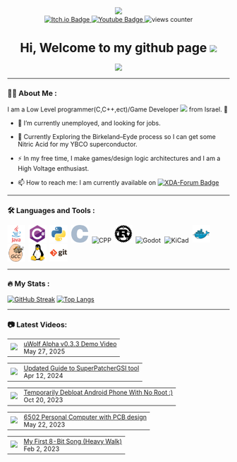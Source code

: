 <div id="header" align="center">
  <img src="https://media1.tenor.com/m/7Tu-pBzg0_kAAAAd/programming.gif" width="300"/>
  <div id="badges">
    <a href="https://chromiumos-guy.itch.io/">
      <img src="https://img.shields.io/badge/itch.io-%23FF0B34.svg?logo=Itch.io&logoColor=white" alt="Itch.io Badge"/>
    </a>
    <a href="https://www.youtube.com/channel/UCTHzz9TtAc7wY8sAFgyAU_w">
      <img src="https://img.shields.io/badge/YouTube-%23FF0000.svg?logo=YouTube&logoColor=white" alt="Youtube Badge"/>
    </a>
    <a>
      <img src="https://komarev.com/ghpvc/?username=ChromiumOS-Guy&style=flat-square&color=blue" alt="views counter"/>
    </a>
  </div>
  <h1>
    Hi, Welcome to my github page
    <img src="https://media.giphy.com/media/hvRJCLFzcasrR4ia7z/giphy.gif" width="30px"/>
  </h1>
</div>

<div align="center">
  <img src="https://media1.tenor.com/m/jHg-q58KgiYAAAAC/scaler-create-impact.gif"/>
</div>

  ---

### :technologist: About Me :
I am a Low Level programmer(C,C++,ect)/Game Developer <img src="https://media1.giphy.com/media/v1.Y2lkPTc5MGI3NjExYjg2amluYjI2OTg5Z24xY3BtN2s3aHE2aHFsMjV5YmhycmwyeWJ1aSZlcD12MV9pbnRlcm5hbF9naWZfYnlfaWQmY3Q9Zw/ZVik7pBtu9dNS/giphy.gif" width="30"> from Israel. :wave:
- :telescope: I’m currently unemployed, and looking for jobs.

- :seedling: Currently Exploring the Birkeland–Eyde process so I can get some Nitric Acid for my YBCO superconductor.

- :zap: In my free time, I make games/design logic architectures and I am a High Voltage enthusiast.

- :mailbox: How to reach me: I am currently available on <a href="https://xdaforums.com/m/chromiumos-guy.12390487/">
      <img src="https://xdaforums.com/data/assets/logo/xda-white-text.png" width="50" alt="XDA-Forum Badge"/>
    </a>

---

### :hammer_and_wrench: Languages and Tools :
<div>
  <img src="https://github.com/devicons/devicon/blob/master/icons/java/java-original-wordmark.svg" title="Java" alt="Java" width="40" height="40"/>&nbsp;
  <img src="https://github.com/devicons/devicon/blob/master/icons/csharp/csharp-original.svg" title="C#" alt="C#" width="40" height="40"/>&nbsp;
  <img src="https://github.com/devicons/devicon/blob/master/icons/python/python-original.svg" title="Python" alt="Python" width="40" height="40"/>&nbsp;
  <img src="https://github.com/devicons/devicon/blob/master/icons/c/c-original.svg" title="C" alt="C" width="40" height="40"/>&nbsp;
  <img src="https://upload.wikimedia.org/wikipedia/commons/1/18/ISO_C%2B%2B_Logo.svg" title="CPP" alt="CPP" width="35" height="40"/>&nbsp;
  <img src="https://github.com/devicons/devicon/blob/master/icons/rust/rust-original.svg" title="Rust" alt="Rust" width="40" height="40"/>&nbsp;
  <img src="https://upload.wikimedia.org/wikipedia/commons/6/6a/Godot_icon.svg" title="Godot" alt="Godot" width="40" height="40"/>&nbsp;
  <img src="https://upload.wikimedia.org/wikipedia/commons/5/59/KiCad-Logo.svg" title="KiCad" alt="KiCad" width="60" height="40"/>&nbsp;
  <img src="https://github.com/devicons/devicon/blob/master/icons/docker/docker-original.svg" title="Docker" alt="Docker" width="40" height="40"/>&nbsp;
  <img src="https://github.com/devicons/devicon/blob/master/icons/gcc/gcc-original.svg" title="GCC" alt="GCC" width="40" height="40"/>&nbsp;
  <img src="https://github.com/devicons/devicon/blob/master/icons/linux/linux-original.svg" title="Linux" alt="Linux" width="40" height="40"/>&nbsp;
  <img src="https://github.com/devicons/devicon/blob/master/icons/git/git-original-wordmark.svg" title="Git" **alt="Git" width="40" height="40"/>
</div>

---

### :fire: My Stats :

[![GitHub Streak](http://github-readme-streak-stats.herokuapp.com?user=ChromiumOS-Guy&theme=dark&background=000000)](https://git.io/streak-stats)
[![Top Langs](https://github-readme-stats.vercel.app/api/top-langs/?username=ChromiumOS-Guy&layout=compact&theme=vision-friendly-dark)](https://github.com/anuraghazra/github-readme-stats)

---

### :camera: Latest Videos:

<!-- YT-VIDEOS:START --><table><tr><td><a href="https://www.youtube.com/shorts/8IigTL3g1t8"><img width="140px" src="http://img.youtube.com/vi/8IigTL3g1t8/maxresdefault.jpg"></a></td>
<td><a href="https://www.youtube.com/shorts/8IigTL3g1t8">uWolf Alpha v0.3.3 Demo Video</a><br/>May 27, 2025</td></tr></table>
<table><tr><td><a href="https://www.youtube.com/watch?v=Yj19JewRmSA"><img width="140px" src="http://img.youtube.com/vi/Yj19JewRmSA/maxresdefault.jpg"></a></td>
<td><a href="https://www.youtube.com/watch?v=Yj19JewRmSA">Updated Guide to SuperPatcherGSI tool</a><br/>Apr 12, 2024</td></tr></table>
<table><tr><td><a href="https://www.youtube.com/watch?v=ZNykuREyKTU"><img width="140px" src="http://img.youtube.com/vi/ZNykuREyKTU/maxresdefault.jpg"></a></td>
<td><a href="https://www.youtube.com/watch?v=ZNykuREyKTU">Temporarily Debloat Android Phone With No Root :&rpar;</a><br/>Oct 20, 2023</td></tr></table>
<table><tr><td><a href="https://www.youtube.com/watch?v=LKD7ukJycc4"><img width="140px" src="http://img.youtube.com/vi/LKD7ukJycc4/maxresdefault.jpg"></a></td>
<td><a href="https://www.youtube.com/watch?v=LKD7ukJycc4">6502 Personal Computer with PCB design</a><br/>May 22, 2023</td></tr></table>
<table><tr><td><a href="https://www.youtube.com/watch?v=-gFIPAIVKUc"><img width="140px" src="http://img.youtube.com/vi/-gFIPAIVKUc/maxresdefault.jpg"></a></td>
<td><a href="https://www.youtube.com/watch?v=-gFIPAIVKUc">My First 8-Bit Song &lpar;Heavy Walk&rpar;</a><br/>Feb 2, 2023</td></tr></table>
<!-- YT-VIDEOS:END -->

